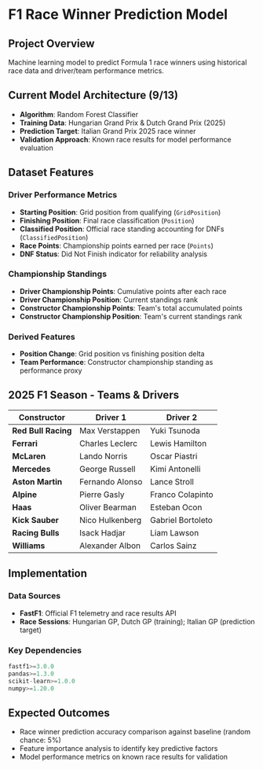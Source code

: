 # F1 Race Winner Prediction Model

## Project Overview
Machine learning model to predict Formula 1 race winners using historical race data and driver/team performance metrics.

## Current Model Architecture (9/13)
- **Algorithm**: Random Forest Classifier
- **Training Data**: Hungarian Grand Prix & Dutch Grand Prix (2025)
- **Prediction Target**: Italian Grand Prix 2025 race winner
- **Validation Approach**: Known race results for model performance evaluation

## Dataset Features

### Driver Performance Metrics
- **Starting Position**: Grid position from qualifying (`GridPosition`)
- **Finishing Position**: Final race classification (`Position`)
- **Classified Position**: Official race standing accounting for DNFs (`ClassifiedPosition`)
- **Race Points**: Championship points earned per race (`Points`)
- **DNF Status**: Did Not Finish indicator for reliability analysis

### Championship Standings
- **Driver Championship Points**: Cumulative points after each race
- **Driver Championship Position**: Current standings rank
- **Constructor Championship Points**: Team's total accumulated points
- **Constructor Championship Position**: Team's current standings rank

### Derived Features
- **Position Change**: Grid position vs finishing position delta
- **Team Performance**: Constructor championship standing as performance proxy

## 2025 F1 Season - Teams & Drivers

| Constructor | Driver 1 | Driver 2 |
|-------------|----------|----------|
| **Red Bull Racing** | Max Verstappen | Yuki Tsunoda |
| **Ferrari** | Charles Leclerc | Lewis Hamilton |
| **McLaren** | Lando Norris | Oscar Piastri |
| **Mercedes** | George Russell | Kimi Antonelli |
| **Aston Martin** | Fernando Alonso | Lance Stroll |
| **Alpine** | Pierre Gasly | Franco Colapinto |
| **Haas** | Oliver Bearman | Esteban Ocon  |
| **Kick Sauber** | Nico Hulkenberg | Gabriel Bortoleto |
| **Racing Bulls** | Isack Hadjar | Liam Lawson |
| **Williams** | Alexander Albon | Carlos Sainz |

## Implementation

### Data Sources
- **FastF1**: Official F1 telemetry and race results API
- **Race Sessions**: Hungarian GP, Dutch GP (training); Italian GP (prediction target)

### Key Dependencies
```python
fastf1>=3.0.0
pandas>=1.3.0
scikit-learn>=1.0.0
numpy>=1.20.0
```

## Expected Outcomes
- Race winner prediction accuracy comparison against baseline (random chance: 5%)
- Feature importance analysis to identify key predictive factors
- Model performance metrics on known race results for validation
